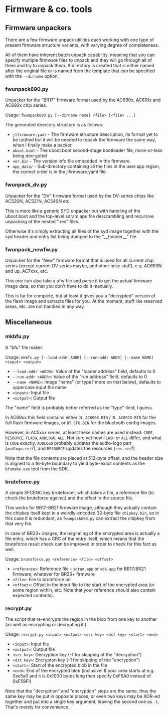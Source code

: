 # Firmware & co. tools

## Firmware unpackers

There are a few firmware unpack utilities each working with one type of present firmware structure variants, with varying degree of completeness.

All of them have inherent batch unpack capability, meaning that you can specify multiple firmware files to unpack and they will go through all of them and try to unpack them.
A directory is created that is either named after the original file or is named from the template that can be specified with the `--dirname` option.

### fwunpack690.py

Unpacker for the "BR17" firmware format used by the AC690x, AC691x and AC692x chip series.

Usage: `fwunpack690.py [--dirname name] <file> [<file> ...]`

The generated directory structure is as follows:

- `jlfirmware.yaml` - The firmware structure description, its format yet to be ratified but it will be needed to repack the firmware the same way, when I finally make a packer.
- `uboot.boot` - The uboot.boot second-stage bootloader file, more-or-less being decrypted
- `ver.bin` - The version info file embedded in the firmware
- `app_data/` - Sub-directory containing all the files in the user.app region, the correct order is in the jlfirmware.yaml file.

### fwunpack_dv.py

Unpacker for the "DV" firmware format used by the DV-series chips like AC520N, AC521N, AC540N etc.

This is more like a generic SYD unpacker but with handling of the uboot.boot and the top-level sdram.apu file descrambling
and recursive unpacking of the nested ".res" files.

Otherwise it's simply extracting all files of the syd image together with the syd header and entry list being dumped to the "\_\_header\_\_" file.

### fwunpack_newfw.py

Unpacker for the "New" firmware format that is used for all current chip series (except current DV series maybe, and other misc stuff), e.g. AC693N and up, AC7xxx, etc.

This one can also take a ufw file and parse it to get the actual firmware image data, so that you don't have to do it manually.

This is far for complete, but at least it gives you a "decrypted" version of the flash image and extracts files for you.
At the moment, stuff like reserved areas, etc. are not handled in any way.

## Miscellaneous

### mkbfu.py

A "bfu" file maker.

Usage: `mkbfu.py [--load-addr ADDR] [--run-addr ADDR] [--name NAME] <input> <output>`

- `--load-addr <ADDR>`: Value of the "loader address" field, defaults to 0
- `--run-addr <ADDR>`: Value of the "run address" field, defaults to 0
- `--name <NAME>`: Image "name" (or type? more on that below), defaults to uppercase input file name
- `<input>`: Input file
- `<output>`: Output file

The "name" field is probably better referred as the "type" field, I guess.

In AC69xx this field contains either `JL_AC690X.BIN` / `JL_AC692X.BIN` for the full flash firmware images, or `BT_CFG.BIN` for the bluetooth config images.

However, in AC5xxx series, at least these names are used instead: `CODE`, `RESOURCE`, `FLASH`, `AUDLOGO`, `ALL`.
Not sure yet how `FLASH` or `ALL` differ, and what is `CODE` exactly. `AUDLOGO` probably updates the audio-logo part (`audlogo.res`?), and `RESOURCE` updates the resources (`res.res`?)

Note that the file contents are placed at 512-byte offset, and the header size is aligned to a 16-byte boundary to yield byte-exact contents as the `bfumake.exe` tool from the SDK.

### bruteforce.py

A simple SFCENC key bruteforcer, which takes a file, a reference file (to check the bruteforce against) and the offset in the source file.

This works for BR17-BR21 firmware image, although they actually contain the chipkey itself kept in a weirdly-encoded 32-byte file `chipkey.bin`,
so in this case it is redundant, as `fwunpack690.py` can extract the chipkey from that very file.

In case of BR23+ images, the beginning of the encrypted area is actually a file entry, which has a CRC of the entry itself,
which means that the bruteforce result check can be improved in order to check for this fact as well.

Usage: `bruteforce.py <reference> <file> <offset>`

- `<reference>`: Reference file - `sdram.app` or `sdk.app` for BR17/BR21 firmware, whatever for BR23+ firmware
- `<file>`: File to bruteforce on
- `<offset>`: Offset in the input file to the start of the encrypted area (or some region within, etc. Note that your reference should also contain expected contents).

### recrypt.py

The script that re-encrypts the region in the blob from one key to another (as well as encrypting or decrypting it.)

Usage: `recrypt.py <input> <output> <src key> <dst key> <start> <end>`

- `<input>`: Input file
- `<output>`: Output file
- `<src key>`: Decryption key (-1 for skipping of the "decryption")
- `<dst key>`: Encrypton key (-1 for skipping of the "encryption")
- `<start>`: Start of the encrypted blob in the file
- `<end>`: End of the encrypted blob (inclusive! If your area starts at e.g. 0xe5a0 and it is 0x1000 bytes long then specify 0xF5A0 instead of 0xF59F!)

Note that the "decryption" and "encryption" steps are the same, thus the same key may be put in opposite places, or even two keys may be XOR-ed together
and put into a single key argument, leaving the second one as `-1`.
That's merely for convenience.

